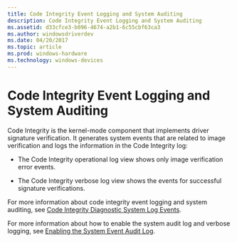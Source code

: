 ```yaml
---
title: Code Integrity Event Logging and System Auditing
description: Code Integrity Event Logging and System Auditing
ms.assetid: d33cfce3-b096-4674-a2b1-6c55cbf63ca3
ms.author: windowsdriverdev
ms.date: 04/20/2017
ms.topic: article
ms.prod: windows-hardware
ms.technology: windows-devices
---
```


# Code Integrity Event Logging and System Auditing


Code Integrity is the kernel-mode component that implements driver signature verification. It generates system events that are related to image verification and logs the information in the Code Integrity log:

-   The Code Integrity operational log view shows only image verification error events.

-   The Code Integrity verbose log view shows the events for successful signature verifications.

For more information about code integrity event logging and system auditing, see [Code Integrity Diagnostic System Log Events](code-integrity-diagnostic-system-log-events.md).

For more information about how to enable the system audit log and verbose logging, see [Enabling the System Event Audit Log](enabling-the-system-event-audit-log.md).

 

 





